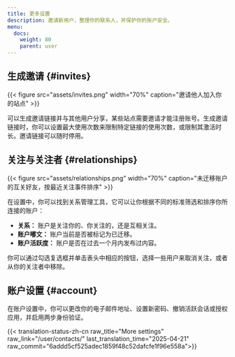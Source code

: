 ```yaml
---
title: 更多设置
description: 邀请新用户，整理你的联系人，并保护你的账户安全。
menu:
  docs:
    weight: 80
    parent: user
---
```


## 生成邀请 {#invites}

{{< figure src="assets/invites.png" width="70%" caption="邀请他人加入你的站点" >}}

可以生成邀请链接并与其他用户分享，某些站点需要邀请才能注册账号。生成邀请链接时，你可以设置最大使用次数来限制特定链接的使用次数，或限制其激活时长。邀请链接可以随时停用。

## 关注与关注者 {#relationships}

{{< figure src="assets/relationships.png" width="70%" caption="未迁移账户的互关好友，按最近关注事件排序" >}}

在设置中，你可以找到关系管理工具，它可以让你根据不同的标准筛选和排序你所连接的账户：

* **关系：** 账户是关注你的、你关注的，还是互相关注。
* **账户嘟文：** 账户当前是否被标记为已迁移。
* **账户活跃度：** 账户是否在过去一个月内发布过内容。

你可以通过勾选复选框并单击表头中相应的按钮，选择一些用户来取消关注，或者从你的关注者中移除。

## 账户设置 {#account}

在账户设置中，你可以更改你的电子邮件地址、设置新密码、撤销活跃会话或授权应用，并启用两步身份验证。

{{< translation-status-zh-cn raw_title="More settings" raw_link="/user/contacts/" last_translation_time="2025-04-21" raw_commit="6addd5cf525adec1859f48c52dafcfe1f96e558a">}}
